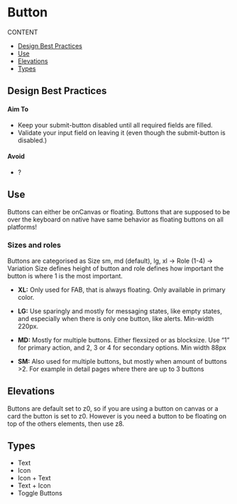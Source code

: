 # Button 

CONTENT

* [Design Best Practices](#design-best-practices)
* [Use](#use)
* [Elevations](#elevations)
* [Types](#Types)




## Design Best Practices
#### Aim To 

- Keep your submit-button disabled until all required fields are filled. 
- Validate your input field on leaving it (even though the submit-button is disabled.)

#### Avoid
- ?

## Use

Buttons can either be onCanvas or floating. Buttons that are supposed to be over the keyboard on native have same behavior as floating buttons on all platforms!

### Sizes and roles
Buttons are categorised as Size sm, md (default), lg, xl -> Role (1-4) -> Variation
Size defines height of button and role defines how important the button is where 1 is the most important.


 
- **XL:** Only used for FAB, that is always floating. Only available in primary color.

- **LG:** Use sparingly and mostly for messaging states, like empty states, and especially when there is only one button, like alerts. Min-width 220px.

- **MD:** Mostly for multiple buttons. Either flexsized or as blocksize. Use “1” for primary action, and 2, 3 or 4 for secondary options. Min width 88px
 
- **SM:** Also used for multiple buttons, but mostly when amount of buttons >2. For example in detail pages where there are up to 3 buttons


## Elevations
Buttons are default set to z0, so if you are using a button on canvas or a card the button is set to z0. However is you need a button to be floating on top of the others elements, then use z8.

## Types

- Text
- Icon 
- Icon + Text
- Text + Icon 
- Toggle Buttons
